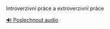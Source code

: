 
Introverzivní práce a extroverzivní práce

[🔊 Poslechnout audio](/data/7-paragraphs/audio/chapter_104/para_008-Introverzivn-prce-a-extroverzivn-prce.mp3)
